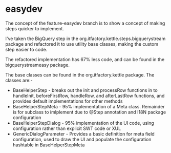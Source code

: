 # easydev

The concept of the feature-easydev branch is to show a concept of making steps quicker to implement.

I've taken the BigQuery step in the org.itfactory.kettle.steps.bigquerystream package and refactored it to use
utility base classes, making the custom step easier to code. 

The refactored implementation has 67% less code, and can be found in the bigquerystreameasy package.

The base classes can be found in the org.itfactory.kettle package. The classes are:-
- BaseHelperStep - breaks out the init and processRow functions in to handleInit, beforeFirstRow, handleRow, and afterLastRow functions, and provides default implementations for other methods
- BaseHelperStepMeta - 95% implementation of a Meta class. Remainder is for subclass to imlplement due to @Step annotation and I18N package configuration
- BaseHelperStepDialog - 95% implementation of the UI code, using configuration rather than explicit SWT code or XUL
- GenericDialogParameter - Provides a basic definition for meta field configuration, used to draw the UI and populate the configuration hashtable in BaseHelperStepMeta

